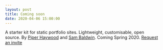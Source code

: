 ```yaml
---
layout: post
title: Coming soon
date: 2020-04-06 15:00:00
---
```


A starter kit for static portfolio sites. Lightweight, customisable, open source. By [Piper Haywood](https://piperhaywood.com) and [Sam Baldwin](https://sambaldwin.info). Coming Spring 2020. [Request an invite](mailto:mail@sb-ph.com)
